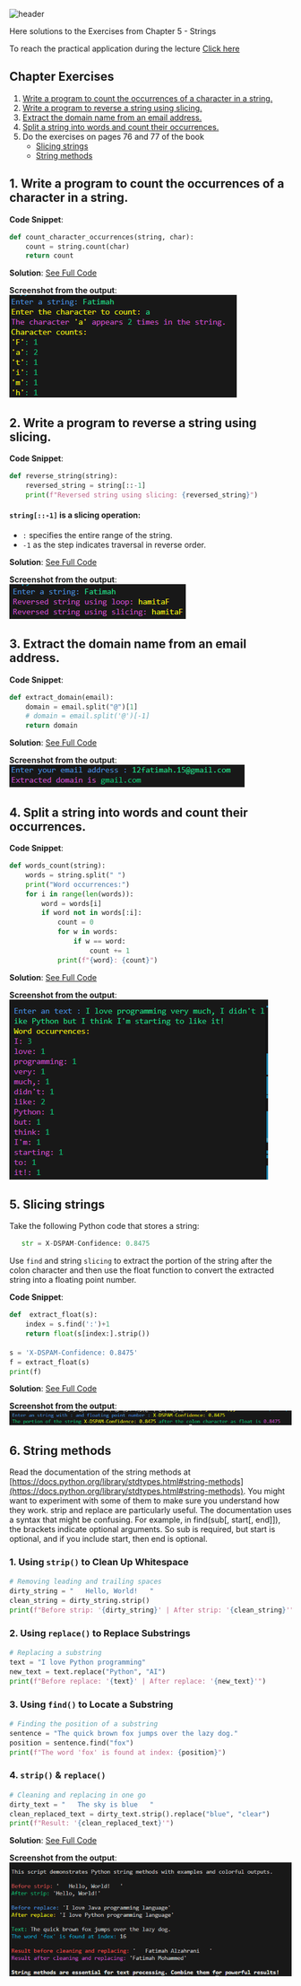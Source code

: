 ![header](https://capsule-render.vercel.app/api?type=waving&height=300&color=gradient&customColorList=13&text=Exercises&fontSize=70&animation=twinkling)

Here solutions to the Exercises from Chapter 5 - Strings

To reach the practical application during the lecture [Click here](https://github.com/FatimaALzahrani/Advanced-Programming-in-AI/blob/main/Lecture5/practical.ipynb)

## Chapter Exercises

1. [Write a program to count the occurrences of a character in a string.](#count_character)
2. [Write a program to reverse a string using slicing.](#reverse_string)
3. [Extract the domain name from an email address.](#extract_domian)
4. [Split a string into words and count their occurrences.](#split_strings)
5. Do the exercises on pages 76 and 77 of the book
   - [Slicing strings](#Slicing)
   - [String methods](#methods)

## 1. Write a program to count the occurrences of a character in a string. <a name="count_character"></a>

**Code Snippet**:

```python
def count_character_occurrences(string, char):
    count = string.count(char)
    return count
```

**Solution**: [See Full Code](https://github.com/FatimaALzahrani/Advanced-Programming-in-AI/blob/main/Lecture5/Exercise1.py)

**Screenshot from the output**:
![alt text](https://github.com/FatimaALzahrani/Advanced-Programming-in-AI/blob/main/Lecture5/Screenshots/image.png)

## 2. Write a program to reverse a string using slicing. <a name="reverse_string"></a>

**Code Snippet**:

```python
def reverse_string(string):
    reversed_string = string[::-1]
    print(f"Reversed string using slicing: {reversed_string}")
```

#### `string[::-1]` is a slicing operation:

- `:` specifies the entire range of the string.
- `-1` as the step indicates traversal in reverse order.

**Solution**: [See Full Code](https://github.com/FatimaALzahrani/Advanced-Programming-in-AI/blob/main/Lecture5/Exercise2.py)

**Screenshot from the output**:
![alt text](https://github.com/FatimaALzahrani/Advanced-Programming-in-AI/blob/main/Lecture5/Screenshots/image-1.png)

## 3. Extract the domain name from an email address. <a name="extract_domian"></a>

**Code Snippet**:

```python
def extract_domain(email):
    domain = email.split("@")[1]
    # domain = email.split('@')[-1]
    return domain
```

**Solution**: [See Full Code](https://github.com/FatimaALzahrani/Advanced-Programming-in-AI/blob/main/Lecture5/Exercise3.py)

**Screenshot from the output**:
![alt text](https://github.com/FatimaALzahrani/Advanced-Programming-in-AI/blob/main/Lecture5/Screenshots/image-2.png)

## 4. Split a string into words and count their occurrences. <a name="split_strings"></a>

**Code Snippet**:

```python
def words_count(string):
    words = string.split(" ")
    print("Word occurrences:")
    for i in range(len(words)):
        word = words[i]
        if word not in words[:i]:
            count = 0
            for w in words:
                if w == word:
                    count += 1
            print(f"{word}: {count}")
```

**Solution**: [See Full Code](https://github.com/FatimaALzahrani/Advanced-Programming-in-AI/blob/main/Lecture5/Exercise4.py)

**Screenshot from the output**:
![alt text](https://github.com/FatimaALzahrani/Advanced-Programming-in-AI/blob/main/Lecture5/Screenshots/image-3.png)

## 5. Slicing strings <a name="Slicing"></a>

Take the following Python code that stores a string:

```python
   str = X-DSPAM-Confidence: 0.8475
```

Use `find` and string `slicing` to extract the portion of the string after the colon character and then use the float function to convert the extracted string into a floating point number.

**Code Snippet**:

```python
def  extract_float(s):
    index = s.find(':')+1
    return float(s[index:].strip())

s = 'X-DSPAM-Confidence: 0.8475'
f = extract_float(s)
print(f)
```

**Solution**: [See Full Code](https://github.com/FatimaALzahrani/Advanced-Programming-in-AI/blob/main/Lecture5/Exercise5.py)

**Screenshot from the output**:
![alt text](https://github.com/FatimaALzahrani/Advanced-Programming-in-AI/blob/main/Lecture5/Screenshots/image-6.png)

## 6. String methods <a name="methods"></a>

Read the documentation of the string methods at [https://docs.python.org/library/stdtypes.html#string-methods](https://docs.python.org/library/stdtypes.html#string-methods).
You might want to experiment with some of them to make sure you understand how they work. strip and replace are particularly useful.
The documentation uses a syntax that might be confusing. For example, in find(sub[, start[, end]]), the brackets indicate optional arguments. So sub is required, but start is optional, and if you include start, then end is optional.

### **1. Using `strip()` to Clean Up Whitespace**

```python
# Removing leading and trailing spaces
dirty_string = "   Hello, World!   "
clean_string = dirty_string.strip()
print(f"Before strip: '{dirty_string}' | After strip: '{clean_string}'")
```

### **2. Using `replace()` to Replace Substrings**

```python
# Replacing a substring
text = "I love Python programming"
new_text = text.replace("Python", "AI")
print(f"Before replace: '{text}' | After replace: '{new_text}'")
```

### **3. Using `find()` to Locate a Substring**

```python
# Finding the position of a substring
sentence = "The quick brown fox jumps over the lazy dog."
position = sentence.find("fox")
print(f"The word 'fox' is found at index: {position}")
```

### **4. `strip()` & `replace()`**

```python
# Cleaning and replacing in one go
dirty_text = "   The sky is blue   "
clean_replaced_text = dirty_text.strip().replace("blue", "clear")
print(f"Result: '{clean_replaced_text}'")
```

**Solution**: [See Full Code](https://github.com/FatimaALzahrani/Advanced-Programming-in-AI/blob/main/Lecture5/Exercise6.py)

**Screenshot from the output**:
![alt text](https://github.com/FatimaALzahrani/Advanced-Programming-in-AI/blob/main/Lecture5/Screenshots/image-7.png)
